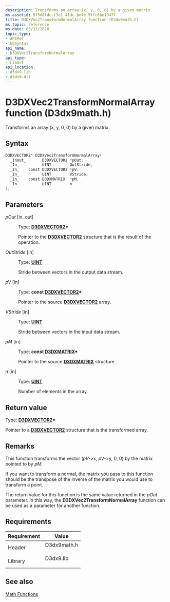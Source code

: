 ```yaml
---
description: Transforms an array (x, y, 0, 0) by a given matrix.
ms.assetid: 9f5d8fdc-f3e1-41dc-be4e-9ffc6be1947f
title: D3DXVec2TransformNormalArray function (D3dx9math.h)
ms.topic: reference
ms.date: 05/31/2018
topic_type: 
- APIRef
- kbSyntax
api_name: 
- D3DXVec2TransformNormalArray
api_type: 
- LibDef
api_location: 
- d3dx9.lib
- d3dx9.dll
---
```


# D3DXVec2TransformNormalArray function (D3dx9math.h)

Transforms an array (x, y, 0, 0) by a given matrix.

## Syntax


```C++
D3DXVECTOR2* D3DXVec2TransformNormalArray(
  _Inout_       D3DXVECTOR2 *pOut,
  _In_          UINT        OutStride,
  _In_    const D3DXVECTOR2 *pV,
  _In_          UINT        VStride,
  _In_    const D3DXMATRIX  *pM,
  _In_          UINT        n
);
```



## Parameters

<dl> <dt>

*pOut* \[in, out\]
</dt> <dd>

Type: **[**D3DXVECTOR2**](d3dxvector2.md)\***

Pointer to the [**D3DXVECTOR2**](d3dxvector2.md) structure that is the result of the operation.

</dd> <dt>

*OutStride* \[in\]
</dt> <dd>

Type: **[**UINT**](../winprog/windows-data-types.md)**

Stride between vectors in the output data stream.

</dd> <dt>

*pV* \[in\]
</dt> <dd>

Type: **const [**D3DXVECTOR2**](d3dxvector2.md)\***

Pointer to the source [**D3DXVECTOR2**](d3dxvector2.md) array.

</dd> <dt>

*VStride* \[in\]
</dt> <dd>

Type: **[**UINT**](../winprog/windows-data-types.md)**

Stride between vectors in the input data stream.

</dd> <dt>

*pM* \[in\]
</dt> <dd>

Type: **const [**D3DXMATRIX**](d3dxmatrix.md)\***

Pointer to the source [**D3DXMATRIX**](d3dxmatrix.md) structure.

</dd> <dt>

*n* \[in\]
</dt> <dd>

Type: **[**UINT**](../winprog/windows-data-types.md)**

Number of elements in the array.

</dd> </dl>

## Return value

Type: **[**D3DXVECTOR2**](d3dxvector2.md)\***

Pointer to a [**D3DXVECTOR2**](d3dxvector2.md) structure that is the transformed array.

## Remarks

This function transforms the vector (*pV-*>x, *pV-*>y, 0, 0) by the matrix pointed to by *pM.*

If you want to transform a normal, the matrix you pass to this function should be the transpose of the inverse of the matrix you would use to transform a point.

The return value for this function is the same value returned in the *pOut* parameter. In this way, the **D3DXVec2TransformNormalArray** function can be used as a parameter for another function.

## Requirements



| Requirement | Value |
|--------------------|----------------------------------------------------------------------------------------|
| Header<br/>  | <dl> <dt>D3dx9math.h</dt> </dl> |
| Library<br/> | <dl> <dt>D3dx9.lib</dt> </dl>   |



## See also

<dl> <dt>

[Math Functions](dx9-graphics-reference-d3dx-functions-math.md)
</dt> </dl>

 

 
